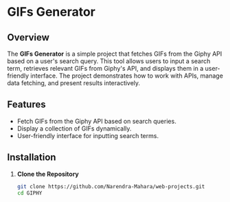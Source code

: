 # GIFs Generator

## Overview

The **GIFs Generator** is a simple project that fetches GIFs from the Giphy API based on a user's search query. This tool allows users to input a search term, retrieves relevant GIFs from Giphy's API, and displays them in a user-friendly interface. The project demonstrates how to work with APIs, manage data fetching, and present results interactively.

## Features

- Fetch GIFs from the Giphy API based on search queries.
- Display a collection of GIFs dynamically.
- User-friendly interface for inputting search terms.


## Installation

1. **Clone the Repository**  
   ```bash
   git clone https://github.com/Narendra-Mahara/web-projects.git
   cd GIPHY
